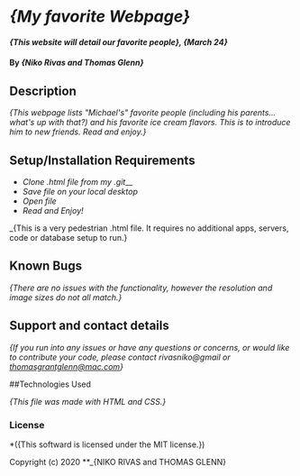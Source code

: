 # _{My favorite Webpage}_

#### _{This website will detail our favorite people}, {March 24}_

#### By _**{Niko Rivas and Thomas Glenn}**_

## Description

_{This webpage lists "Michael's" favorite people (including his parents... what's up with that?) and his favorite ice cream flavors. This is to introduce him to new friends. Read and enjoy.}_

## Setup/Installation Requirements

* _Clone .html file from my .git___
* _Save file on your local desktop_
* _Open file_
* _Read and Enjoy!_

_{This is a very pedestrian .html file. It requires no additional apps, servers, code or database setup to run.}

## Known Bugs

_{There are no issues with the functionality, however the resolution and image sizes do not all match.}_

## Support and contact details 

_{If you run into any issues or have any questions or concerns, or would like to contribute your code, please contact rivasniko@gmail or thomasgrantglenn@mac.com}_

##Technologies Used

_{This file was made with HTML and CSS.}_

### License

*({This softward is licensed under the MIT license.})

Copyright (c) 2020 **_{NIKO RIVAS and THOMAS GLENN}